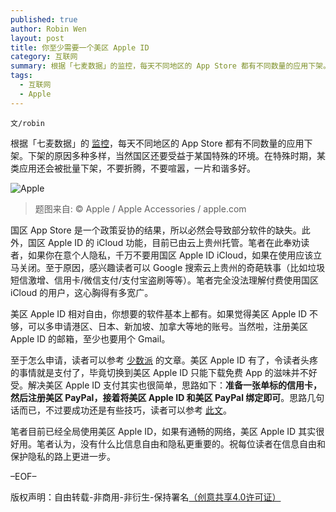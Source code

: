 ```yaml
---
published: true
author: Robin Wen
layout: post
title: 你至少需要一个美区 Apple ID
category: 互联网
summary: 根据「七麦数据」的监控，每天不同地区的 App Store 都有不同数量的应用下架。下架的原因多种多样，当然国区还要受益于某国特殊的环境。在特殊时期，某类应用还会被批量下架，不要折腾，不要喧嚣，一片和谐多好。笔者目前已经全局使用美区 Apple ID，如果有通畅的网络，美区 Apple ID 其实很好用。笔者认为，没有什么比信息自由和隐私更重要的。祝每位读者在信息自由和保护隐私的路上更进一步。
tags:
  - 互联网
  - Apple
---
```


`文/robin`

根据「七麦数据」的 [监控](https://www.qimai.cn/rank/offline)，每天不同地区的 App Store 都有不同数量的应用下架。下架的原因多种多样，当然国区还要受益于某国特殊的环境。在特殊时期，某类应用还会被批量下架，不要折腾，不要喧嚣，一片和谐多好。

![Apple](https://cdn.dbarobin.com/r4WF9jd.jpg)

> 题图来自: © Apple / Apple Accessories / apple.com

国区 App Store 是一个政策妥协的结果，所以必然会导致部分软件的缺失。此外，国区 Apple ID 的 iCloud 功能，目前已由云上贵州托管。笔者在此奉劝读者，如果你在意个人隐私，千万不要用国区 Apple ID iCloud，如果在使用应该立马关闭。至于原因，感兴趣读者可以 Google 搜索云上贵州的奇葩轶事（比如垃圾短信激增、信用卡/微信支付/支付宝盗刷等等）。笔者完全没法理解付费使用国区 iCloud 的用户，这心胸得有多宽广。

美区 Apple ID 相对自由，你想要的软件基本上都有。如果觉得美区 Apple ID 不够，可以多申请港区、日本、新加坡、加拿大等地的账号。当然啦，注册美区 Apple ID 的邮箱，至少也要用个 Gmail。

至于怎么申请，读者可以参考 [少数派](https://sspai.com/post/25837) 的文章。美区 Apple ID 有了，令读者头疼的事情就是支付了，毕竟切换到美区 Apple ID 只能下载免费 App 的滋味并不好受。解决美区 Apple ID 支付其实也很简单，思路如下：**准备一张单标的信用卡，然后注册美区 PayPal，接着将美区 Apple ID 和美区 PayPal 绑定即可**。思路几句话而已，不过要成功还是有些技巧，读者可以参考 [此文](https://sspai.com/post/45832)。

笔者目前已经全局使用美区 Apple ID，如果有通畅的网络，美区 Apple ID 其实很好用。笔者认为，没有什么比信息自由和隐私更重要的。祝每位读者在信息自由和保护隐私的路上更进一步。

–EOF–

版权声明：自由转载-非商用-非衍生-保持署名<a href="http://creativecommons.org/licenses/by-nc-nd/4.0/deed.zh" target="_blank">（创意共享4.0许可证）</a>

